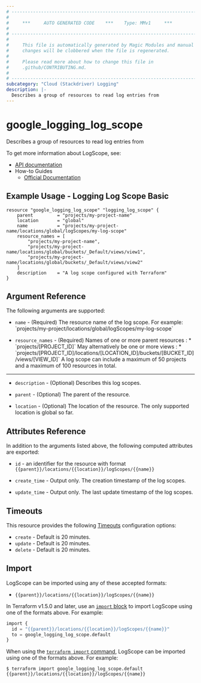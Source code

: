 ```yaml
---
# ----------------------------------------------------------------------------
#
#     ***     AUTO GENERATED CODE    ***    Type: MMv1     ***
#
# ----------------------------------------------------------------------------
#
#     This file is automatically generated by Magic Modules and manual
#     changes will be clobbered when the file is regenerated.
#
#     Please read more about how to change this file in
#     .github/CONTRIBUTING.md.
#
# ----------------------------------------------------------------------------
subcategory: "Cloud (Stackdriver) Logging"
description: |-
  Describes a group of resources to read log entries from
---
```


# google_logging_log_scope

Describes a group of resources to read log entries from


To get more information about LogScope, see:

* [API documentation](https://cloud.google.com/logging/docs/reference/v2/rest/v2/projects.locations.logScopes)
* How-to Guides
    * [Official Documentation](https://cloud.google.com/logging/docs/apis)

## Example Usage - Logging Log Scope Basic


```hcl
resource "google_logging_log_scope" "logging_log_scope" {
    parent         = "projects/my-project-name"
    location       = "global"
    name           = "projects/my-project-name/locations/global/logScopes/my-log-scope"
    resource_names = [
        "projects/my-project-name",
        "projects/my-project-name/locations/global/buckets/_Default/views/view1",
        "projects/my-project-name/locations/global/buckets/_Default/views/view2"
    ]
    description    = "A log scope configured with Terraform"
}
```

## Argument Reference

The following arguments are supported:


* `name` -
  (Required)
  The resource name of the log scope. For example: \`projects/my-project/locations/global/logScopes/my-log-scope\`

* `resource_names` -
  (Required)
  Names of one or more parent resources : *  \`projects/[PROJECT_ID]\` May alternatively be one or more views : * \`projects/[PROJECT_ID]/locations/[LOCATION_ID]/buckets/[BUCKET_ID]/views/[VIEW_ID]\` A log scope can include a maximum of 50 projects and a maximum of 100 resources in total.


- - -


* `description` -
  (Optional)
  Describes this log scopes.

* `parent` -
  (Optional)
  The parent of the resource.

* `location` -
  (Optional)
  The location of the resource. The only supported location is global so far.


## Attributes Reference

In addition to the arguments listed above, the following computed attributes are exported:

* `id` - an identifier for the resource with format `{{parent}}/locations/{{location}}/logScopes/{{name}}`

* `create_time` -
  Output only. The creation timestamp of the log scopes.

* `update_time` -
  Output only. The last update timestamp of the log scopes.


## Timeouts

This resource provides the following
[Timeouts](https://developer.hashicorp.com/terraform/plugin/sdkv2/resources/retries-and-customizable-timeouts) configuration options:

- `create` - Default is 20 minutes.
- `update` - Default is 20 minutes.
- `delete` - Default is 20 minutes.

## Import


LogScope can be imported using any of these accepted formats:

* `{{parent}}/locations/{{location}}/logScopes/{{name}}`


In Terraform v1.5.0 and later, use an [`import` block](https://developer.hashicorp.com/terraform/language/import) to import LogScope using one of the formats above. For example:

```tf
import {
  id = "{{parent}}/locations/{{location}}/logScopes/{{name}}"
  to = google_logging_log_scope.default
}
```

When using the [`terraform import` command](https://developer.hashicorp.com/terraform/cli/commands/import), LogScope can be imported using one of the formats above. For example:

```
$ terraform import google_logging_log_scope.default {{parent}}/locations/{{location}}/logScopes/{{name}}
```
